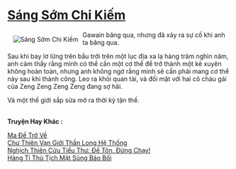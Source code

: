<a href="https://truyenwiki.net/sang-som-chi-kiem.36007/" title="Sáng Sớm Chi Kiếm"><h1>Sáng Sớm Chi Kiếm</h1></a><div style="display:table"><img align="right" style="float: left; padding: 10px;" src="https://truyenwiki.net/a/img/str/src/36007.jpg" alt="Sáng Sớm Chi Kiếm">Gawain băng qua, nhưng đã xảy ra sự cố khi anh ta băng qua.<p></p> Sau khi bay lơ lửng trên bầu trời trên một lục địa xa lạ hàng trăm nghìn năm, anh cảm thấy rằng mình có thể cần một cơ thể để trở thành một kẻ xuyên không hoàn toàn, nhưng anh không ngờ rằng mình sẽ cần phải mang cơ thể này sau khi thành công. Leo ra khỏi quan tài, và đối mặt với hai cô cháu gái của Zeng Zeng Zeng Zeng đang sợ hãi.<p></p> Và một thế giới sắp sửa mở ra thời kỳ tận thế.</div><p><br><b>Truyện Hay Khác :</b></p><a href="https://truyenwiki.net/ma-de-tro-ve.36018/" alt="Ma Đế Trở Về">Ma Đế Trở Về</a><br/><a href="https://sangtacviet.wordpress.com/2020/10/22/chu-thien-van-gioi-than-long-he-thong/" alt="Chư Thiên Vạn Giới Thần Long Hệ Thống">Chư Thiên Vạn Giới Thần Long Hệ Thống</a><br/><a href="https://sangtacviet.wordpress.com/2020/10/22/nghich-thien-cuu-tieu-thu-de-ton-dung-chay/" alt="Nghịch Thiên Cửu Tiểu Thư: Đế Tôn, Đừng Chạy!">Nghịch Thiên Cửu Tiểu Thư: Đế Tôn, Đừng Chạy!</a><br/><a href="https://sangtacviet.wordpress.com/2020/10/22/hang-ti-thu-tich-mat-sung-bao-boi/" alt="Hàng Tỉ Thủ Tịch Mật Sủng Bảo Bối">Hàng Tỉ Thủ Tịch Mật Sủng Bảo Bối</a><br/>
